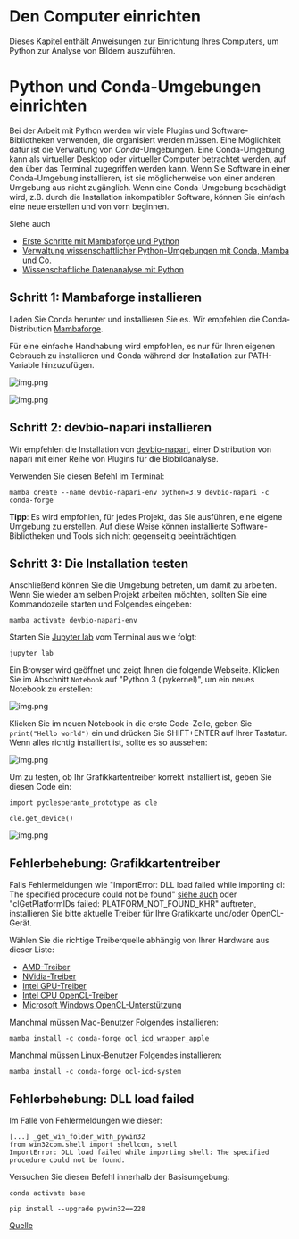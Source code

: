 # Den Computer einrichten

Dieses Kapitel enthält Anweisungen zur Einrichtung Ihres Computers, um Python zur Analyse von Bildern auszuführen.

# Python und Conda-Umgebungen einrichten
Bei der Arbeit mit Python werden wir viele Plugins und Software-Bibliotheken verwenden, die organisiert werden müssen.
Eine Möglichkeit dafür ist die Verwaltung von *Conda*-Umgebungen.
Eine Conda-Umgebung kann als virtueller Desktop oder virtueller Computer betrachtet werden, auf den über das Terminal zugegriffen werden kann. 
Wenn Sie Software in einer Conda-Umgebung installieren, ist sie möglicherweise von einer anderen Umgebung aus nicht zugänglich. 
Wenn eine Conda-Umgebung beschädigt wird, z.B. durch die Installation inkompatibler Software, können Sie einfach eine neue erstellen und von vorn beginnen.

Siehe auch
* [Erste Schritte mit Mambaforge und Python](https://biapol.github.io/blog/mara_lampert/getting_started_with_mambaforge_and_python/readme.html)
* [Verwaltung wissenschaftlicher Python-Umgebungen mit Conda, Mamba und Co.](https://focalplane.biologists.com/2022/12/08/managing-scientific-python-environments-using-conda-mamba-and-friends/)
* [Wissenschaftliche Datenanalyse mit Python](https://youtu.be/MOEPe9TGBK0)

## Schritt 1: Mambaforge installieren
Laden Sie Conda herunter und installieren Sie es. Wir empfehlen die Conda-Distribution [Mambaforge](https://github.com/conda-forge/miniforge#mambaforge).

Für eine einfache Handhabung wird empfohlen, es nur für Ihren eigenen Gebrauch zu installieren und Conda während der Installation zur PATH-Variable hinzuzufügen.

![img.png](install_mambaforge.png)

![img.png](install_mambaforge2.png)

## Schritt 2: devbio-napari installieren

Wir empfehlen die Installation von [devbio-napari](https://github.com/haesleinhuepf/devbio-napari), einer Distribution von napari mit einer Reihe von Plugins für die Biobildanalyse.

Verwenden Sie diesen Befehl im Terminal:

```
mamba create --name devbio-napari-env python=3.9 devbio-napari -c conda-forge
```

**Tipp**: Es wird empfohlen, für jedes Projekt, das Sie ausführen, eine eigene Umgebung zu erstellen. 
Auf diese Weise können installierte Software-Bibliotheken und Tools sich nicht gegenseitig beeinträchtigen.

## Schritt 3: Die Installation testen

Anschließend können Sie die Umgebung betreten, um damit zu arbeiten. 
Wenn Sie wieder am selben Projekt arbeiten möchten, sollten Sie eine Kommandozeile starten und Folgendes eingeben:

```
mamba activate devbio-napari-env
```

Starten Sie [Jupyter lab](https://jupyter.org/) vom Terminal aus wie folgt:

```
jupyter lab
```

Ein Browser wird geöffnet und zeigt Ihnen die folgende Webseite. Klicken Sie im Abschnitt `Notebook` auf "Python 3 (ipykernel)", um ein neues Notebook zu erstellen:

![img.png](start_jupyter_lab.png)

Klicken Sie im neuen Notebook in die erste Code-Zelle, geben Sie `print("Hello world")` ein und drücken Sie SHIFT+ENTER auf Ihrer Tastatur. 
Wenn alles richtig installiert ist, sollte es so aussehen:

![img.png](hello_world.png)

Um zu testen, ob Ihr Grafikkartentreiber korrekt installiert ist, geben Sie diesen Code ein:

```
import pyclesperanto_prototype as cle

cle.get_device()
```

![img.png](test_opencl.png)

## Fehlerbehebung: Grafikkartentreiber

Falls Fehlermeldungen wie "ImportError: DLL load failed while importing cl: The specified procedure could not be found" [siehe auch](https://github.com/clEsperanto/pyclesperanto_prototype/issues/55) oder "clGetPlatformIDs failed: PLATFORM_NOT_FOUND_KHR" auftreten, installieren Sie bitte aktuelle Treiber für Ihre Grafikkarte und/oder OpenCL-Gerät. 

Wählen Sie die richtige Treiberquelle abhängig von Ihrer Hardware aus dieser Liste:

* [AMD-Treiber](https://www.amd.com/en/support)
* [NVidia-Treiber](https://www.nvidia.com/download/index.aspx)
* [Intel GPU-Treiber](https://www.intel.com/content/www/us/en/download/726609/intel-arc-graphics-windows-dch-driver.html)
* [Intel CPU OpenCL-Treiber](https://www.intel.com/content/www/us/en/developer/articles/tool/opencl-drivers.html#latest_CPU_runtime)
* [Microsoft Windows OpenCL-Unterstützung](https://www.microsoft.com/en-us/p/opencl-and-opengl-compatibility-pack/9nqpsl29bfff)

Manchmal müssen Mac-Benutzer Folgendes installieren:

    mamba install -c conda-forge ocl_icd_wrapper_apple

Manchmal müssen Linux-Benutzer Folgendes installieren:

    mamba install -c conda-forge ocl-icd-system

## Fehlerbehebung: DLL load failed

Im Falle von Fehlermeldungen wie dieser:
```
[...] _get_win_folder_with_pywin32
from win32com.shell import shellcon, shell
ImportError: DLL load failed while importing shell: The specified procedure could not be found.
```

Versuchen Sie diesen Befehl innerhalb der Basisumgebung:

```
conda activate base

pip install --upgrade pywin32==228
```

[Quelle](https://github.com/conda/conda/issues/11503)